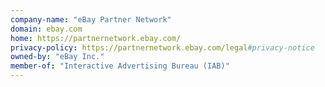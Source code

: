 ```yaml
---
company-name: "eBay Partner Network"
domain: ebay.com
home: https://partnernetwork.ebay.com/
privacy-policy: https://partnernetwork.ebay.com/legal#privacy-notice
owned-by: "eBay Inc."
member-of: "Interactive Advertising Bureau (IAB)"
---
```




